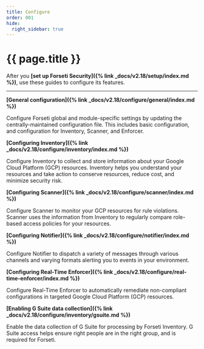 ```yaml
---
title: Configure
order: 001
hide:
  right_sidebar: true
---
```


# {{ page.title }}

After you **[set up Forseti Security]({% link _docs/v2.18/setup/index.md %})**,
use these guides to configure its features.

---

**[General configuration]({% link _docs/v2.18/configure/general/index.md %})**

Configure Forseti global and module-specific settings by updating the centrally-maintained
configuration file. This includes basic configuration, and configuration for Inventory, Scanner,
and Enforcer.

**[Configuring Inventory]({% link _docs/v2.18/configure/inventory/index.md %})**

Configure Inventory to collect and store information about your Google Cloud Platform (GCP) resources.
Inventory helps you understand your resources and take action to conserve resources, reduce cost, and
minimize security risk.

**[Configuring Scanner]({% link _docs/v2.18/configure/scanner/index.md %})**

Configure Scanner to monitor your GCP resources for rule violations. Scanner uses the information
from Inventory to regularly compare role-based access policies for your resources.

**[Configuring Notifier]({% link _docs/v2.18/configure/notifier/index.md %})**

Configure Notifier to dispatch a variety of messages through various channels and varying formats
alerting you to events in your environment.

**[Configuring Real-Time Enforcer]({% link _docs/v2.18/configure/real-time-enforcer/index.md %})**

Configure Real-Time Enforcer to automatically remediate non-compliant configurations in targeted 
Google Cloud Platform (GCP) resources.

**[Enabling G Suite data collection]({% link _docs/v2.18/configure/inventory/gsuite.md %})**

Enable the data collection of G Suite for processing by Forseti Inventory. G Suite access helps
ensure right people are in the right group, and is required for Forseti.
